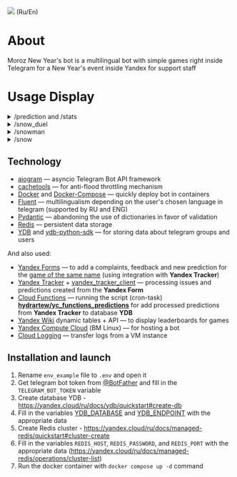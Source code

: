 [<img src="https://img.shields.io/badge/Telegram-New Year's Bot-blue">](https://t.me/yandex_new_year_bot) (Ru/En)

# About

Moroz New Year's bot is a multilingual bot with simple games right inside Telegram for a New Year's event inside Yandex for support staff

# Usage Display

<details>
    <summary>/prediction and /stats</summary>
    <img src="DOCS/prediction_1.gif" height="350" alt="/prediction"/> <img src="DOCS/prediction_2.gif" height="350" alt="prediction_2"/>
</details>
<details>
    <summary>/snow_duel</summary>
    <img src="DOCS/snow_duel_1.gif" height="350" alt="/snow_duel"/> <img src="DOCS/snow_duel_2.gif" height="350" alt="snow_duel_2"/>
</details>
<details>
    <summary>/snowman</summary>
    <img src="DOCS/snowman.gif" height="350" alt="/snowman"/>
</details>
<details>
    <summary>/snow</summary>
    <img src="DOCS/snow.gif" height="350" alt="/snow"/>
</details>

## Technology

* [aiogram](https://github.com/aiogram/aiogram) — asyncio Telegram Bot API framework
* [cachetools](https://cachetools.readthedocs.io/en/stable) — for anti-flood throttling mechanism
* [Docker](https://www.docker.com) and [Docker-Compose](https://docs.docker.com/compose) — quickly deploy bot in containers
* [Fluent](https://projectfluent.org/python-fluent/) — multilingualism depending on the user's chosen language in telegram (supported by RU and ENG)
* [Pydantic](https://docs.pydantic.dev/latest/) — abandoning the use of dictionaries in favor of validation
* [Redis](https://yandex.cloud/ru/services/managed-redis) — persistent data storage
* [YDB](https://github.com/ydb-platform/ydb) and [ydb-python-sdk](https://github.com/ydb-platform/ydb-python-sdk) — for storing data about telegram groups and users

And also used:
* [Yandex Forms](https://yandex.ru/support/forms/ru/create-task) — to add a complaints, feedback and new prediction for the [game of the same name](handlers/games/prediction.py) (using integration with **Yandex Tracker**)
* [Yandex Tracker](https://yandex.cloud/ru/docs/tracker/) + [yandex_tracker_client](https://github.com/yandex/yandex_tracker_client) — processing issues and predictions created from the **Yandex Form**
* [Cloud Functions](https://yandex.cloud/ru/docs/functions/lang/python/) — running the script (cron-task) [**hydrartew/yc_functions_predictions**](https://github.com/hydrartew/yc_functions_predictions) for add processed predictions from **Yandex Tracker** to database **YDB**
* [Yandex Wiki](https://yandex.cloud/en/docs/wiki/create-grid) dynamic tables + API — to display leaderboards for games
* [Yandex Compute Cloud](https://yandex.cloud/ru/docs/compute/) (ВМ Linux) — for hosting a bot
* [Cloud Logging](https://yandex.cloud/ru/docs/logging/tutorials/vm-fluent-bit-logging) — transfer logs from a VM instance

## Installation and launch

1. Rename `env_example` file to `.env` and open it
2. Get telegram bot token from [@BotFather](https://t.me/botfather) and fill in the `TELEGRAM_BOT_TOKEN` variable
3. Create database YDB - https://yandex.cloud/ru/docs/ydb/quickstart#create-db
4. Fill in the variables [YDB_DATABASE](https://ydb.tech/docs/ru/concepts/connect#database) and [YDB_ENDPOINT](https://ydb.tech/docs/ru/concepts/connect#endpoint) with the appropriate data
5. Create Redis cluster - https://yandex.cloud/ru/docs/managed-redis/quickstart#cluster-create
6. Fill in the variables `REDIS_HOST`, `REDIS_PASSWORD`, and `REDIS_PORT` with the appropriate data (https://yandex.cloud/ru/docs/managed-redis/operations/cluster-list)
7. Run the docker container with `docker compose up -d` command